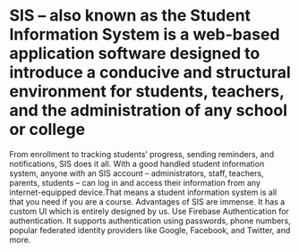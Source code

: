 #	SIS – also known as the Student Information System is a web-based application software designed to introduce a conducive and structural environment for students, teachers, and the administration of any school or college
From enrollment to tracking students’ progress, sending reminders, and notifications, SIS does it all. With a good handled student information system, anyone with an SIS account – administrators, staff, teachers, parents, students – can log in and access their information from any internet-equipped device.That means a student information system is all that you need if you are a course. Advantages of SIS are immense. It has a custom UI which is entirely designed by us.
Use Firebase Authentication for authentication. It supports authentication using passwords, phone numbers, popular federated identity providers like Google, Facebook, and Twitter, and more.
